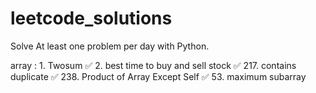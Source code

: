 # leetcode_solutions

Solve At least one problem per day with Python.

array : 1. Twosum ✅ 2. best time to buy and sell stock ✅ 217. contains duplicate ✅ 238. Product of Array Except Self ✅ 53. maximum subarray
